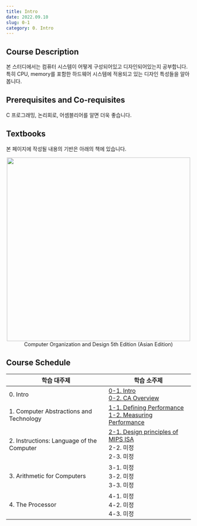 ```yaml
---
title: Intro
date: 2022.09.10
slug: 0-1
category: 0. Intro
---
```


## Course Description
본 스터디에서는 컴퓨터 시스템이 어떻게 구성되어있고 디자인되어있는지 공부합니다. </br> 특히 CPU, memory를 포함한 하드웨어 시스템에 적용되고 있는 디자인 특성들을 알아봅니다.


## Prerequisites and Co-requisites
C 프로그래밍, 논리회로, 어셈블리어를 알면 더욱 좋습니다.


## Textbooks
본 페이지에 작성될 내용의 기반은 아래의 책에 있습니다.
<center>
<img src="/computer-architecture/0-1/01.jpg"  width="500">
Computer Organization and Design 5th Edition (Asian Edition)
</center>


## Course Schedule
<table> 
<thead> 
<tr> 
<th>학습 대주제</th>  
<th>학습 소주제</th>  
</tr>  
</thead> 
<tbody>  
<tr> 
<td>0. Intro</td> 
<td> 
<a href="https://choiminjun.com/study/computer-architecture/0-1">0-1. Intro</a><br> 
<a href="https://choiminjun.com/study/computer-architecture/0-2">0-2. CA Overview</a>
</td> 
</tr> 
<tr> 
<td>1. Computer Abstractions and Technology</td> 
<td> 
<a href="https://choiminjun.com/study/computer-architecture/1-1">1-1. Defining Performance</a><br> 
<a href="https://choiminjun.com/study/computer-architecture/1-2">1-2. Measuring Performance</a>
</td> 
</tr> 
<tr> 
<td>2. Instructions: Language of the Computer</td> 
<td> 
<a href="https://choiminjun.com/study/computer-architecture/2-1">2-1. Design principles of MIPS ISA</a><br> 
2-2. 미정<br>
2-3. 미정 
</td>
</tr>  
<tr>  
<td>3. Arithmetic for Computers</td> 
<td> 
3-1. 미정<br> 
3-2. 미정<br>
3-3. 미정
</td>
</tr>  
<tr>  
<td>4. The Processor</td>
<td> 
4-1. 미정<br> 
4-2. 미정<br>
4-3. 미정
</td>
</tr>  
</tbody> 
</table>

